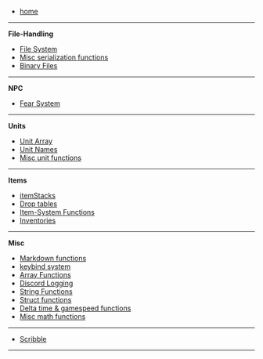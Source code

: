 -    [home](README)

---

**File-Handling**

-    [File System](File-System)
-    [Misc serialization functions](Misc-serialization-functions)
-    [Binary Files](Binary-Files)

---

**NPC**

-    [Fear System](Fear-System)

---

**Units**

-    [Unit Array](Unit-Array)
-    [Unit Names](Unit-Names)
-    [Misc unit functions](Misc-unit-functions)

---

**Items**

-    [itemStacks](itemStacks)
-    [Drop tables](Drop-tables)
-    [Item-System Functions](Item-System-Functions)
-    [Inventories](Inventories)

---

**Misc**

-    [Markdown functions](Markdown-functions)
-    [keybind system](keybind-system)
-    [Array Functions](Array-Functions)
-    [Discord Logging](Discord-Logging)
-    [String Functions](String-Functions)
-    [Struct functions](Struct-functions)
-    [Delta time & gamespeed functions](Delta-time-&-gamespeed-functions)
-    [Misc math functions](Misc-math-functions)

---

-    [Scribble](https://www.jujuadams.com/Scribble/#/latest/)

---

